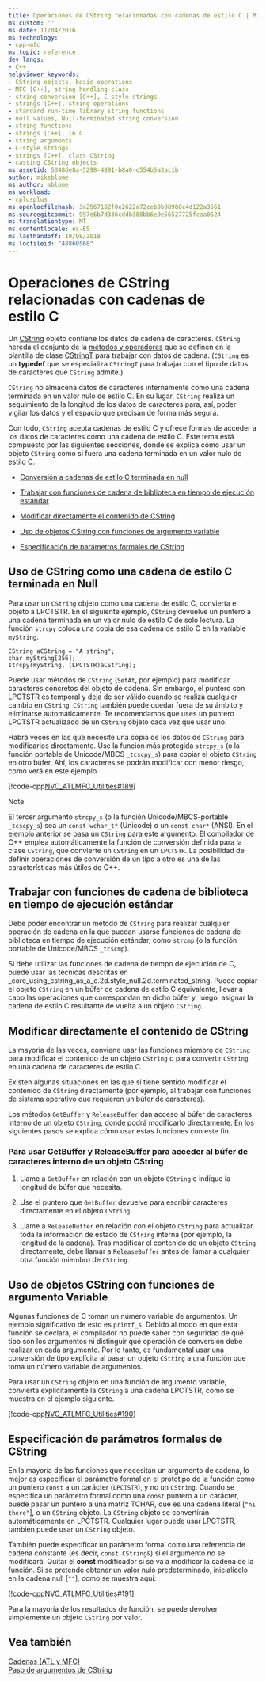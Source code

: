 ```yaml
---
title: Operaciones de CString relacionadas con cadenas de estilo C | Microsoft Docs
ms.custom: ''
ms.date: 11/04/2016
ms.technology:
- cpp-mfc
ms.topic: reference
dev_langs:
- C++
helpviewer_keywords:
- CString objects, basic operations
- MFC [C++], string handling class
- string conversion [C++], C-style strings
- strings [C++], string operations
- standard run-time library string functions
- null values, Null-terminated string conversion
- string functions
- strings [C++], in C
- string arguments
- C-style strings
- strings [C++], class CString
- casting CString objects
ms.assetid: 5048de8a-5298-4891-b8a0-c554b5a3ac1b
author: mikeblome
ms.author: mblome
ms.workload:
- cplusplus
ms.openlocfilehash: 3a2567182f0e2622a72ceb9b98988c4d122a3561
ms.sourcegitcommit: 997e6b7d336cddb388bb6e9e56527725fcaa0624
ms.translationtype: MT
ms.contentlocale: es-ES
ms.lasthandoff: 10/08/2018
ms.locfileid: "48860568"
---
```

# <a name="cstring-operations-relating-to-c-style-strings"></a>Operaciones de CString relacionadas con cadenas de estilo C

Un [CString](../atl-mfc-shared/using-cstring.md) objeto contiene los datos de cadena de caracteres. `CString` hereda el conjunto de la [métodos y operadores](../atl-mfc-shared/reference/cstringt-class.md) que se definen en la plantilla de clase [CStringT](../atl-mfc-shared/reference/cstringt-class.md) para trabajar con datos de cadena. (`CString` es un **typedef** que se especializa `CStringT` para trabajar con el tipo de datos de caracteres que `CString` admite.)

`CString` no almacena datos de caracteres internamente como una cadena terminada en un valor nulo de estilo C. En su lugar, `CString` realiza un seguimiento de la longitud de los datos de caracteres para, así, poder vigilar los datos y el espacio que precisan de forma más segura.

Con todo, `CString` acepta cadenas de estilo C y ofrece formas de acceder a los datos de caracteres como una cadena de estilo C. Este tema está compuesto por las siguientes secciones, donde se explica cómo usar un objeto `CString` como si fuera una cadena terminada en un valor nulo de estilo C.

- [Conversión a cadenas de estilo C terminada en null](#_core_using_cstring_as_a_c.2d.style_null.2d.terminated_string)

- [Trabajar con funciones de cadena de biblioteca en tiempo de ejecución estándar](#_core_working_with_standard_run.2d.time_library_string_functions)

- [Modificar directamente el contenido de CString](#_core_modifying_cstring_contents_directly)

- [Uso de objetos CString con funciones de argumento variable](#_core_using_cstring_objects_with_variable_argument_functions)

- [Especificación de parámetros formales de CString](#_core_specifying_cstring_formal_parameters)

##  <a name="_core_using_cstring_as_a_c.2d.style_null.2d.terminated_string"></a> Uso de CString como una cadena de estilo C terminada en Null

Para usar un `CString` objeto como una cadena de estilo C, convierta el objeto a LPCTSTR. En el siguiente ejemplo, `CString` devuelve un puntero a una cadena terminada en un valor nulo de estilo C de solo lectura. La función `strcpy` coloca una copia de esa cadena de estilo C en la variable `myString`.

```
CString aCString = "A string";  
char myString[256];  
strcpy(myString, (LPCTSTR)aCString);
```

Puede usar métodos de `CString` (`SetAt`, por ejemplo) para modificar caracteres concretos del objeto de cadena. Sin embargo, el puntero con LPCTSTR es temporal y deja de ser válido cuando se realiza cualquier cambio en `CString`. `CString` también puede quedar fuera de su ámbito y eliminarse automáticamente. Te recomendamos que uses un puntero LPCTSTR actualizado de un `CString` objeto cada vez que usar uno.

Habrá veces en las que necesite una copia de los datos de `CString` para modificarlos directamente. Use la función más protegida `strcpy_s` (o la función portable de Unicode/MBCS `_tcscpy_s`) para copiar el objeto `CString` en otro búfer. Ahí, los caracteres se podrán modificar con menor riesgo, como verá en este ejemplo.

[!code-cpp[NVC_ATLMFC_Utilities#189](../atl-mfc-shared/codesnippet/cpp/cstring-operations-relating-to-c-style-strings_1.cpp)]

> [!NOTE]
> El tercer argumento `strcpy_s` (o la función Unicode/MBCS-portable `_tcscpy_s`) sea un `const wchar_t*` (Unicode) o un `const char*` (ANSI). En el ejemplo anterior se pasa un `CString` para este argumento. El compilador de C++ emplea automáticamente la función de conversión definida para la clase `CString`, que convierte un `CString` en un `LPCTSTR`. La posibilidad de definir operaciones de conversión de un tipo a otro es una de las características más útiles de C++.

##  <a name="_core_working_with_standard_run.2d.time_library_string_functions"></a> Trabajar con funciones de cadena de biblioteca en tiempo de ejecución estándar

Debe poder encontrar un método de `CString` para realizar cualquier operación de cadena en la que puedan usarse funciones de cadena de biblioteca en tiempo de ejecución estándar, como `strcmp` (o la función portable de Unicode/MBCS `_tcscmp`).

Si debe utilizar las funciones de cadena de tiempo de ejecución de C, puede usar las técnicas descritas en _core_using_cstring_as_a_c.2d.style_null.2d.terminated_string. Puede copiar el objeto `CString` en un búfer de cadena de estilo C equivalente, llevar a cabo las operaciones que correspondan en dicho búfer y, luego, asignar la cadena de estilo C resultante de vuelta a un objeto `CString`.

##  <a name="_core_modifying_cstring_contents_directly"></a> Modificar directamente el contenido de CString

La mayoría de las veces, conviene usar las funciones miembro de `CString` para modificar el contenido de un objeto `CString` o para convertir `CString` en una cadena de caracteres de estilo C.

Existen algunas situaciones en las que sí tiene sentido modificar el contenido de `CString` directamente (por ejemplo, al trabajar con funciones de sistema operativo que requieren un búfer de caracteres).

Los métodos `GetBuffer` y `ReleaseBuffer` dan acceso al búfer de caracteres interno de un objeto `CString`, donde podrá modificarlo directamente. En los siguientes pasos se explica cómo usar estas funciones con este fin.

### <a name="to-use-getbuffer-and-releasebuffer-to-access-the-internal-character-buffer-of-a-cstring-object"></a>Para usar GetBuffer y ReleaseBuffer para acceder al búfer de caracteres interno de un objeto CString

1. Llame a `GetBuffer` en relación con un objeto `CString` e indique la longitud de búfer que necesita.

1. Use el puntero que `GetBuffer` devuelve para escribir caracteres directamente en el objeto `CString`.

1. Llame a `ReleaseBuffer` en relación con el objeto `CString` para actualizar toda la información de estado de `CString` interna (por ejemplo, la longitud de la cadena). Tras modificar el contenido de un objeto `CString` directamente, debe llamar a `ReleaseBuffer` antes de llamar a cualquier otra función miembro de `CString`.

##  <a name="_core_using_cstring_objects_with_variable_argument_functions"></a> Uso de objetos CString con funciones de argumento Variable

Algunas funciones de C toman un número variable de argumentos. Un ejemplo significativo de esto es `printf_s`. Debido al modo en que esta función se declara, el compilador no puede saber con seguridad de qué tipo son los argumentos ni distinguir qué operación de conversión debe realizar en cada argumento. Por lo tanto, es fundamental usar una conversión de tipo explícita al pasar un objeto `CString` a una función que toma un número variable de argumentos.

Para usar un `CString` objeto en una función de argumento variable, convierta explícitamente la `CString` a una cadena LPCTSTR, como se muestra en el ejemplo siguiente.

[!code-cpp[NVC_ATLMFC_Utilities#190](../atl-mfc-shared/codesnippet/cpp/cstring-operations-relating-to-c-style-strings_2.cpp)]

##  <a name="_core_specifying_cstring_formal_parameters"></a> Especificación de parámetros formales de CString

En la mayoría de las funciones que necesitan un argumento de cadena, lo mejor es especificar el parámetro formal en el prototipo de la función como un puntero `const` a un carácter (`LPCTSTR`), y no un `CString`. Cuando se especifica un parámetro formal como una `const` puntero a un carácter, puede pasar un puntero a una matriz TCHAR, que es una cadena literal [`"hi there"`], o un `CString` objeto. La `CString` objeto se convertirán automáticamente en LPCTSTR. Cualquier lugar puede usar LPCTSTR, también puede usar un `CString` objeto.

También puede especificar un parámetro formal como una referencia de cadena constante (es decir, `const CString&`) si el argumento no se modificará. Quitar el **const** modificador si se va a modificar la cadena de la función. Si se pretende obtener un valor nulo predeterminado, inicialícelo en la cadena null [`""`], como se muestra aquí:

[!code-cpp[NVC_ATLMFC_Utilities#191](../atl-mfc-shared/codesnippet/cpp/cstring-operations-relating-to-c-style-strings_3.cpp)]

Para la mayoría de los resultados de función, se puede devolver simplemente un objeto `CString` por valor.

## <a name="see-also"></a>Vea también

[Cadenas (ATL y MFC)](../atl-mfc-shared/strings-atl-mfc.md)<br/>
[Paso de argumentos de CString](../atl-mfc-shared/cstring-argument-passing.md)
